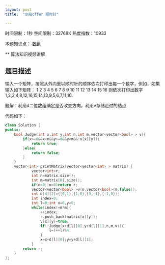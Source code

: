 ```yaml
---
layout: post
title:  "剑指offer 顺时针"

---
```

时间限制：1秒 空间限制：32768K 热度指数：10933

本题知识点： [数组](https://www.nowcoder.com/questionCenter?questionTypes=000100&mutiTagIds=578)

** 算法知识视频讲解

## 题目描述

输入一个矩阵，按照从外向里以顺时针的顺序依次打印出每一个数字，例如，如果输入如下矩阵： 1 2 3 4 5 6 7 8 9 10 11 12 13 14 15 16 则依次打印出数字1,2,3,4,8,12,16,15,14,13,9,5,6,7,11,10.



题解：利用d二位数组确定是否改变方向，利用v存储走过的结点

代码如下：

```c++
class Solution {
public:
    bool Judge(int x,int y,int n,int m,vector<vector<bool> > v){
        if(x>=0&&x<n&&y>=0&&y<m&&!v[x][y]){
            return true;
        }else{
            return false;
        }
    }
    vector<int> printMatrix(vector<vector<int> > matrix) {  
        	vector<int>r;
			int n=matrix.size();
        	int m=matrix[0].size();
        	if(n<0||m<0)return r;
        	vector<vector<bool> >v(n,vector<bool>(m,false));
        	int d[4][2]={{0,1},{1,0},{0,-1},{-1,0}};
        	int index=0;
        	int l=0;int x=0,y=0;
        	while(index!=n*m){          
                ++index;   
                r.push_back(matrix[x][y]);
                v[x][y]=true;
                if(!Judge(x+d[l][0],y+d[l][1],n,m,v)){
                    l=(++l)%4;                   
                }               
                x=x+d[l][0];y=y+d[l][1];
            }
        return r;
    }
};
```

